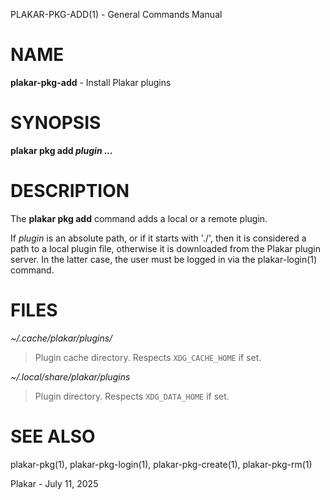 PLAKAR-PKG-ADD(1) - General Commands Manual

# NAME

**plakar-pkg-add** - Install Plakar plugins

# SYNOPSIS

**plakar&nbsp;pkg&nbsp;add&nbsp;*plugin&nbsp;...*&zwnj;**

# DESCRIPTION

The
**plakar pkg add**
command adds a local or a remote plugin.

If
*plugin*
is an absolute path, or if it starts with
'./',
then it is considered a path to a local plugin file, otherwise
it is downloaded from the Plakar plugin server.
In the latter case, the user must be logged in via the
plakar-login(1)
command.

# FILES

*~/.cache/plakar/plugins/*

> Plugin cache directory.
> Respects
> `XDG_CACHE_HOME`
> if set.

*~/.local/share/plakar/plugins*

> Plugin directory.
> Respects
> `XDG_DATA_HOME`
> if set.

# SEE ALSO

plakar-pkg(1),
plakar-pkg-login(1),
plakar-pkg-create(1),
plakar-pkg-rm(1)

Plakar - July 11, 2025
